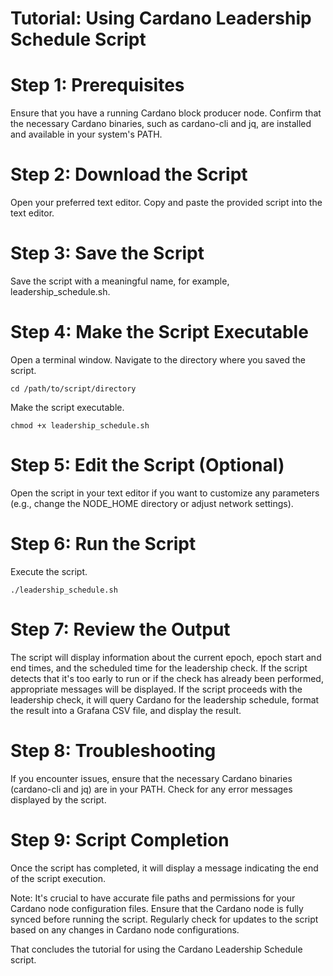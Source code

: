 # Tutorial: Using Cardano Leadership Schedule Script

# Step 1: Prerequisites
Ensure that you have a running Cardano block producer node.
Confirm that the necessary Cardano binaries, such as cardano-cli and jq, are installed and available in your system's PATH.

# Step 2: Download the Script
Open your preferred text editor.
Copy and paste the provided script into the text editor.

# Step 3: Save the Script
Save the script with a meaningful name, for example, leadership_schedule.sh.

# Step 4: Make the Script Executable
Open a terminal window.
Navigate to the directory where you saved the script.
```console
cd /path/to/script/directory
```
Make the script executable.
```console
chmod +x leadership_schedule.sh
```

# Step 5: Edit the Script (Optional)
Open the script in your text editor if you want to customize any parameters (e.g., change the NODE_HOME directory or adjust network settings).

# Step 6: Run the Script
Execute the script.
```console
./leadership_schedule.sh
```

# Step 7: Review the Output
The script will display information about the current epoch, epoch start and end times, and the scheduled time for the leadership check.
If the script detects that it's too early to run or if the check has already been performed, appropriate messages will be displayed.
If the script proceeds with the leadership check, it will query Cardano for the leadership schedule, format the result into a Grafana CSV file, and display the result.

# Step 8: Troubleshooting
If you encounter issues, ensure that the necessary Cardano binaries (cardano-cli and jq) are in your PATH.
Check for any error messages displayed by the script.

# Step 9: Script Completion
Once the script has completed, it will display a message indicating the end of the script execution.

Note:
It's crucial to have accurate file paths and permissions for your Cardano node configuration files.
Ensure that the Cardano node is fully synced before running the script.
Regularly check for updates to the script based on any changes in Cardano node configurations.

That concludes the tutorial for using the Cardano Leadership Schedule script.
